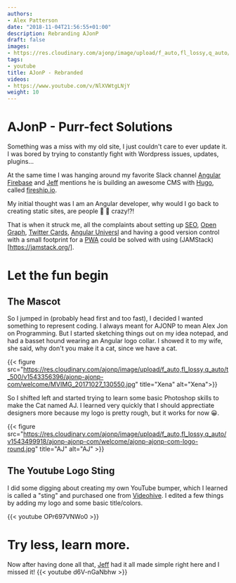 ```yaml
---
authors:
- Alex Patterson
date: "2018-11-04T21:56:55+01:00"
description: Rebranding AJonP
draft: false
images:
- https://res.cloudinary.com/ajonp/image/upload/f_auto,fl_lossy,q_auto/v1544021089/ajonp-ajonp-com/Logos/ajonp/welcom_card.jpg
tags:
- youtube
title: AJonP - Rebranded
videos:
- https://www.youtube.com/v/NlXVWtgLNjY
weight: 10
---
```


# AJonP - Purr-fect Solutions

Something was a miss with my old site, I just couldn't care to ever update it. I was bored by trying to constantly fight with Wordpress issues, updates, plugins...

At the same time I was hanging around my favorite Slack channel [Angular Firebase](https://angularfirebase.slack.com/) and [Jeff](https://twitter.com/angularfirebase) mentions he is building an awesome CMS with [Hugo](https://gohugo.io/), called [fireship.io](http://fireship.io/). 

My initial thought was I am an Angular developer, why would I go back to creating static sites, are people 🦇 💩 crazy!?!

That is when it struck me, all the complaints about setting up [SEO](https://support.google.com/webmasters/answer/7451184?hl=en), [Open Graph](http://ogp.me/), [Twitter Cards](https://developer.twitter.com/en/docs/tweets/optimize-with-cards/overview/abouts-cards.html), [Angular Universl](https://angularfirebase.com/lessons/server-side-rendering-firebase-angular-universal/) and having a good version control with a small footprint for a [PWA](https://developers.google.com/web/progressive-web-apps/) could be solved with using (JAMStack)[https://jamstack.org/].

# Let the fun begin
## The Mascot
So I jumped in (probably head first and too fast), I decided I wanted something to represent coding. I always meant for AJONP to mean Alex Jon on Programming. But I started sketching things out on my idea notepad, and had a basset hound wearing an Angular logo collar. I showed it to my wife, she said, why don't you make it a cat, since we have a cat. 

{{< figure src="https://res.cloudinary.com/ajonp/image/upload/f_auto,fl_lossy,q_auto/t_500/v1543356396/ajonp-ajonp-com/welcome/MVIMG_20171027_130550.jpg" title="Xena" alt="Xena">}}

So I shifted left and started trying to learn some basic Photoshop skills to make the Cat named AJ. I learned very quickly that I should apprectiate designers more because my logo is pretty rough, but it works for now 😀.

{{< figure src="https://res.cloudinary.com/ajonp/image/upload/f_auto,fl_lossy,q_auto/v1543499918/ajonp-ajonp-com/welcome/ajonp-ajonp-com-logo-round.jpg" title="AJ" alt="AJ" >}}

## The Youtube Logo Sting

I did some digging about creating my own YouTube bumper, which I learned is called a "sting" and purchased one from [Videohive](https://videohive.net/tags/logo%20sting). I edited a few things by adding my logo and some basic title/colors.

{{< youtube OPr697VNWo0 >}}

# Try less, learn more.
Now after having done all that, [Jeff](https://twitter.com/angularfirebase) had it all made simple right here and I missed it!
{{< youtube d6V-nGaNbhw >}}